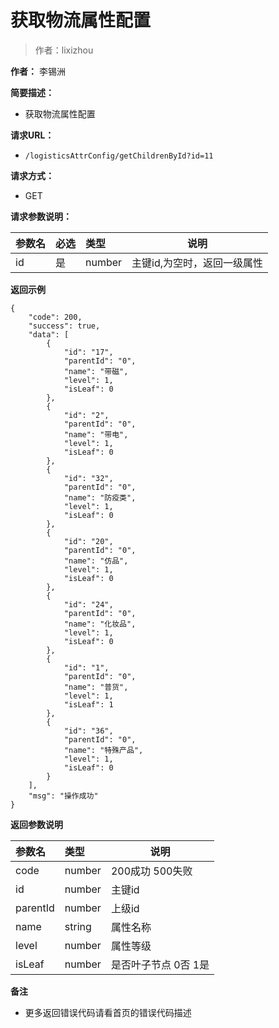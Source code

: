 # 获取物流属性配置

> 作者：lixizhou

**作者：** 李锡洲

**简要描述：** 

- 获取物流属性配置

**请求URL：** 
- `/logisticsAttrConfig/getChildrenById?id=11`
  
**请求方式：**
- GET 


**请求参数说明：** 

|参数名|必选|类型|说明|
|:----    |:---|:----- |-----   |
|id |是  |number |主键id,为空时，返回一级属性   |

 **返回示例**

``` 
{
    "code": 200,
    "success": true,
    "data": [
        {
            "id": "17",
            "parentId": "0",
            "name": "带磁",
            "level": 1,
            "isLeaf": 0
        },
        {
            "id": "2",
            "parentId": "0",
            "name": "带电",
            "level": 1,
            "isLeaf": 0
        },
        {
            "id": "32",
            "parentId": "0",
            "name": "防疫类",
            "level": 1,
            "isLeaf": 0
        },
        {
            "id": "20",
            "parentId": "0",
            "name": "仿品",
            "level": 1,
            "isLeaf": 0
        },
        {
            "id": "24",
            "parentId": "0",
            "name": "化妆品",
            "level": 1,
            "isLeaf": 0
        },
        {
            "id": "1",
            "parentId": "0",
            "name": "普货",
            "level": 1,
            "isLeaf": 1
        },
        {
            "id": "36",
            "parentId": "0",
            "name": "特殊产品",
            "level": 1,
            "isLeaf": 0
        }
    ],
    "msg": "操作成功"
}
```

 **返回参数说明** 

|参数名|类型|说明|
|:-----  |:-----|-----                           |
|code | number  |200成功 500失败 |
|id |number   |主键id |
|parentId |number   |上级id |
|name|string|属性名称|
|level |number   |属性等级 |
|isLeaf|number|是否叶子节点 0否 1是

 **备注** 

- 更多返回错误代码请看首页的错误代码描述